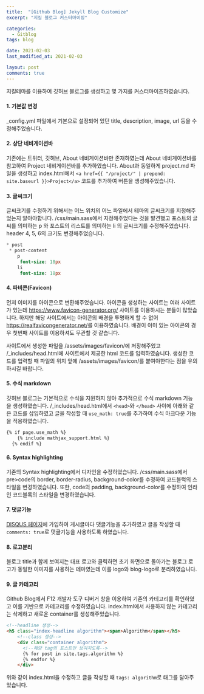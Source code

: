 ```yaml
---
title:  "[Github Blog] Jekyll Blog Customize"
excerpt: "지킬 블로그 커스터마이징"

categories:
  - Gitblog
tags: blog

date: 2021-02-03
last_modified_at: 2021-02-03

layout: post
comments: true
---
```


지킬테마를 이용하여 깃허브 블로그를 생성하고 몇 가지를 커스터마이즈하였습니다.

#### 1. 기본값 변경
_config.yml 파일에서 기본으로 설정되어 있던 title, description, image, url 등을 수정해주었습니다.

#### 2. 상단 네비게이션바
기존에는 트위터, 깃허브, About 네비게이션바만 존재하였는데 About 네비게이션바를 참고하여 Project 네비게이션바를 추가하였습니다. About과 동일하게 project.md 파일을 생성하고 index.html에서 `<a href={{ "/project/" | prepend: site.baseurl }}>Project</a>` 코드를 추가하여 버튼을 생성해주었습니다.

#### 3. 글씨크기
글씨크기를 수정하기 위해서는 어느 위치의 어느 파일에서 테마의 글씨크기를 지정해주었는지 알아야합니다. /css/main.sass에서 지정해주었다는 것을 발견했고 포스트의 글씨를 의미하는 p 와 포스트의 리스트를 의미하는 li 의 글씨크기를 수정해주었습니다. header 4, 5, 6의 크기도 변경해주었습니다.

``` sass
* post
 * post-content
    p
     font-size: 18px
    li
     font-size: 18px
```


#### 4. 파비콘(Favicon)
먼저 이미지를 아이콘으로 변환해주었습니다. 아이콘을 생성하는 사이트는 여러 사이트가 있는데 <https://www.favicon-generator.org/> 사이트를 이용하시는 분들이 많았습니다. 하지만 해당 사이트에서는 아이콘의 배경을 투명하게 할 수 없어 <https://realfavicongenerator.net/>를 이용하였습니다. 배경이 이미 있는 아이콘의 경우 첫번째 사이트를 이용하셔도 무관할 것 같습니다.  

사이트에서 생성한 파일을 /assets/images/favicon/에 저장해주었고 /_includes/head.html에 사이트에서 제공한 html 코드를 입력하였습니다. 생성한 코드를 입력할 때 파일의 위치 앞에 /assets/images/favicon/를 붙여야한다는 점을 유의하시길 바랍니다.

#### 5. 수식 markdown
깃허브 블로그는 기본적으로 수식을 지원하지 않아 추가적으로 수식 markdown 기능을 생성하였습니다. /_includes/head.html에서 `<head>`와 `</head>` 사이에 아래와 같은 코드를 삽입하였고 글을 작성할 때 ```use_math: true```를 추가하여 수식 마크다운 기능을 적용하였습니다.

```html
{% if page.use_math %}
    {% include mathjax_support.html %}
  {% endif %}
```

#### 6. Syntax highlighting
기존의 Syntax highlighting에서 디자인을 수정하였습니다. /css/main.sass에서 pre>code의 border, border-radius, background-color를 수정하여 코드블럭의 스타일을 변경하였습니다. 또한, code의 padding, background-color를 수정하여 인라인 코드블록의 스타일을 변경하였습니다.


#### 7. 댓글기능
[DISQUS 페이지](https://disqus.com/)에 가입하여 게시글마다 댓글기능을 추가하였고 글을 작성할 때 `comments: true`로 댓글기능을 사용하도록 하였습니다.

#### 8. 로고분리
블로그 title과 함께 보여지는 대표 로고와 클릭하면 초기 화면으로 돌아가는 블로그 로고가 동일한 이미지를 사용하는 테마였는데 이를 logo와 blog-logo로 분리하였습니다.

#### 9. 글 카테고리
Github Blog에서 F12 개발자 도구 디버거 창을 이용하여 기존의 카테고리를 확인하였고 이를 기반으로 카테고리를 수정하였습니다. index.html에서 사용하지 않는 카테고리는 삭제하고 새로운 container를 생성해주었습니다.

``` html
<!--headline 생성-->
<h5 class="index-headline algorithm"><span>Algorithm</span></h5>
    <!--class 생성-->
    <div class="container algorithm">
      <!--해당 tag의 포스트만 보여지도록-->
      {% for post in site.tags.algorithm %}
      {% endfor %}
    </div>                         
```

위와 같이 index.html을 수정하고 글을 작성할 때 `tags: algorithm`로 태그를 달아주었습니다.
